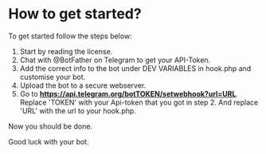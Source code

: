 # How to get started?
To get started follow the steps below:
1. Start by reading the license.
2. Chat with @BotFather on Telegram to get your API-Token.
3. Add the correct info to the bot under DEV VARIABLES in hook.php and customise your bot.
4. Upload the bot to a secure webserver.
5. Go to **https://api.telegram.org/botTOKEN/setwebhook?url=URL**. Replace 'TOKEN' with your Api-token that you got in step 2. And replace 'URL' with the url to your hook.php.

Now you should be done.

Good luck with your bot.
